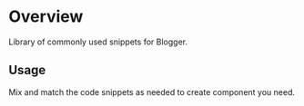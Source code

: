 <!--
@@@title:Overview@@@
@@@description:Library of commonly used snippets for Blogger.@@@
@@@section:Snippets@@@
-->

# Overview

Library of commonly used snippets for Blogger.


## Usage

Mix and match the code snippets as needed to create component you need.
